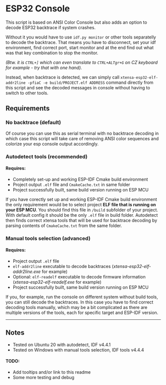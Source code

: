 # ESP32 Console

This script is based on ANSI Color Console but also adds an option to decode ESP32 backtrace if system crashes. 

Without it you would have to use `idf.py monitor` or other tools separatelly to decode the backtrace. That means you have to disconnect, set your idf environment, find correct port, start monitor and at the end find out what was that key combination to stop the monitor. 

*(Btw. it is `CTRL+]` which can even translate to `CTRL+ALTgr+G` on CZ keyboard for example - try that with one hand).*

Instead, when backtrace is detected, we can simply call `xtensa-esp32-elf-addr2line -pfiaC -e build/PROJECT.elf ADDRESS` command directly from this script and see the decoded messages in console without having to switch to other tools. 

## Requirements

### No backtrace (default)

Of course you can use this as serial terminal with no backtrace decoding in which case this script will take care of removing ANSI color sequences and colorize your esp console output accordingly.


### Autodetect tools (recommended)

#### Requires:
- Completely set-up and working ESP-IDF Cmake build environment
- Project output `.elf` file and `CmakeCache.txt` in same folder
- Project successfully built, same build version running on ESP MCU

If you have corectly set up and working ESP-IDF Cmake build environment the only requirement would be to select project **ELF file that is running on your ESP MCU**. You should find this file in `/build` subfolder of your project. With default config it should be the only `.elf` file in build folder. Autodetect then finds correct xtensa tools that will be used for backtrace decoding by parsing contents of `CmakeCache.txt` from the same folder.


### Manual tools selection (advanced)

#### Requires:
- Project output `.elf` file
- `elf-addr2line` executable to decode backtraces (*xtensa-esp32-elf-addr2line.exe* for example)
- Optional: `elf-readelf` executable to decode firmware information (*xtensa-esp32-elf-readelf.exe* for example) 
- Project successfully built, same build version running on ESP MCU

If you, for example, run the console on different system without build tools, you can still decode the backtraces. In this case you have to find correct decoding tools manually, which may be a bit complicated as there are multiple versions of the tools, each for specific target and ESP-IDF version. 

----

## Notes

- Tested on Ubuntu 20 with autodetect, IDF v4.4.1
- Tested on Windows with manual tools selection, IDF tools v4.4.4

#### TODO:

- Add tooltips and/or link to this readme
- Some more testing and debug
